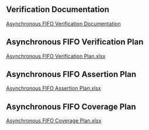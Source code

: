 
Verification Documentation
----
[Asynchronous FIFO Verification Documentation](https://drive.google.com/file/d/1JFDH-UVFUt7Ze4AYmgNC8KE4jyFnf1uQ/view?usp=sharing)

Asynchronous FIFO Verification Plan
----
[Asynchronous FIFO Verification Plan.xlsx](https://docs.google.com/spreadsheets/d/1CZm2trraOnuiEH32P3L0POiZs8oEL-9B/edit?usp=sharing&ouid=111152079333707227745&rtpof=true&sd=true)


Asynchronous FIFO Assertion Plan
----
[Asynchronous FIFO Assertion Plan.xlsx](https://docs.google.com/spreadsheets/d/1CZm2trraOnuiEH32P3L0POiZs8oEL-9B/edit?usp=sharing&ouid=111152079333707227745&rtpof=true&sd=true)

Asynchronous FIFO Coverage Plan
----
[Asynchronous FIFO Coverage Plan.xlsx](https://docs.google.com/spreadsheets/d/1CZm2trraOnuiEH32P3L0POiZs8oEL-9B/edit?usp=sharing&ouid=111152079333707227745&rtpof=true&sd=true)
